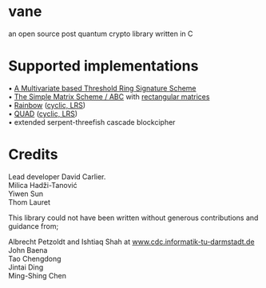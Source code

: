 vane
====

an open source post quantum crypto library written in C

Supported implementations
=========================

• [A Multivariate based Threshold Ring Signature Scheme](https://github.com/polysome/vane/blob/master/documentation/A%20Multivariate%20based%20Threshold%20Ring%20Signature%20Scheme.pdf)<br />
• [The Simple Matrix Scheme / ABC](https://github.com/polysome/vane/blob/master/documentation/Simple%20Matrix%20Scheme%20for%20Encryption.pdf) with [rectangular matrices](https://github.com/polysome/vane/blob/master/documentation/An%20Asymptotically%20Optimal%20Structural%20Attack%20on%20the%20ABC%20Multivariate%20Encryption%20Scheme.pdf)<br />
• [Rainbow](https://github.com/polysome/vane/blob/master/documentation/Rainbow%20a%20New%20Multivariable%20Polynomial%20Signature%20Scheme.pdf) ([cyclic, LRS](https://github.com/polysome/vane/blob/master/documentation/Selecting%20and%20Reducing%20Key%20Sizes%20for%20Multivariate%20Cryptography.pdf))<br />
• [QUAD](https://github.com/polysome/vane/blob/master/documentation/QUAD%20a%20Practical%20Stream%20Cipher%20with%20Provable%20Security.pdf) ([cyclic, LRS](https://github.com/polysome/vane/blob/master/documentation/Selecting%20and%20Reducing%20Key%20Sizes%20for%20Multivariate%20Cryptography.pdf))<br />
• extended serpent-threefish cascade blockcipher<br />


Credits
=======

Lead developer David Carlier.<br />
Milica Hadži-Tanović<br />
Yiwen Sun<br />
Thom Lauret<br />

This library could not have been written without generous contributions and guidance from; 

Albrecht Petzoldt and Ishtiaq Shah at www.cdc.informatik-tu-darmstadt.de<br />
John Baena<br /> 
Tao Chengdong<br />
Jintai Ding<br />
Ming-Shing Chen<br />
